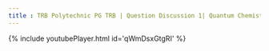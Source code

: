 ```yaml
---
title : TRB Polytechnic PG TRB | Question Discussion 1| Quantum Chemistry
---
```






{% include youtubePlayer.html id='qWmDsxGtgRI' %}
